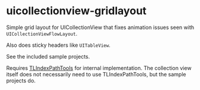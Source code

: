 uicollectionview-gridlayout
===========================

Simple grid layout for UICollectionView that fixes animation issues seen with `UICollectionViewFlowLayout`.

Also does sticky headers like `UITableView`.

See the included sample projects.

Requires [TLIndexPathTools][1] for internal implementation. The collection view itself does not necessarily need to use TLIndexPathTools, but the sample projects do.

[1]:https://github.com/wtmoose/TLIndexPathTools
